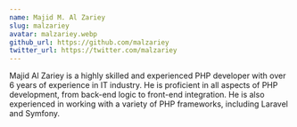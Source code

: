 ```yaml
---
name: Majid M. Al Zariey
slug: malzariey
avatar: malzariey.webp
github_url: https://github.com/malzariey
twitter_url: https://twitter.com/malzariey
---
```


Majid Al Zariey is a highly skilled and experienced PHP developer with over 6 years of experience in IT industry. He is proficient in all aspects of PHP development, from back-end logic to front-end integration. He is also experienced in working with a variety of PHP frameworks, including Laravel and Symfony.   
